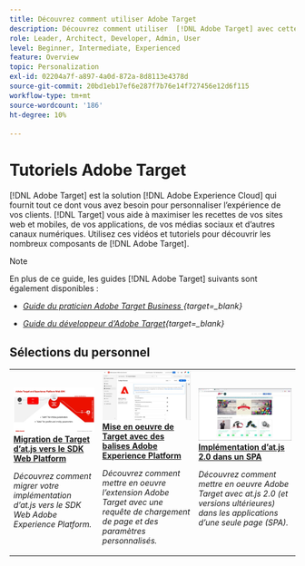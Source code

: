 ```yaml
---
title: Découvrez comment utiliser Adobe Target
description: Découvrez comment utiliser  [!DNL Adobe Target] avec cette collection de tutoriels et de vidéos couvrant tous ses composants.
role: Leader, Architect, Developer, Admin, User
level: Beginner, Intermediate, Experienced
feature: Overview
topic: Personalization
exl-id: 02204a7f-a897-4a0d-872a-8d8113e4378d
source-git-commit: 20bd1eb17ef6e287f7b76e14f727456e12d6f115
workflow-type: tm+mt
source-wordcount: '186'
ht-degree: 10%

---
```


# Tutoriels Adobe Target

[!DNL Adobe Target] est la solution [!DNL Adobe Experience Cloud] qui fournit tout ce dont vous avez besoin pour personnaliser l’expérience de vos clients. [!DNL Target] vous aide à maximiser les recettes de vos sites web et mobiles, de vos applications, de vos médias sociaux et d’autres canaux numériques. Utilisez ces vidéos et tutoriels pour découvrir les nombreux composants de [!DNL Adobe Target].

>[!NOTE]
>
>En plus de ce guide, les guides [!DNL Adobe Target] suivants sont également disponibles :
>
>* *[Guide du praticien Adobe Target Business ](https://experienceleague.adobe.com/docs/target/using/target-home.html?lang=fr){target=_blank}*
>
>* *[Guide du développeur d’Adobe Target](https://experienceleague.adobe.com/docs/target-dev/developer/overview.html?lang=fr){target=_blank}*

<div id="recs-overview-body-1"></div>
<div id="recs-overview-body-2"></div>
<div id="recs-overview-body-3"></div>
<div id="recs-overview-body-4"></div>
<div id="recs-overview-body-5"></div>
<div id="recs-overview-body-6"></div>

## Sélections du personnel

<table style="margin-top: 0 !important">
<tr>
  <td>
    <a href="https://experienceleague.adobe.com/docs/platform-learn/migrate-target-to-websdk/introduction.html?lang=fr">
      <img alt="Migration de Target d’at.js vers le SDK Web Platform" src="./assets/thumb_websdk.jpg" />
    </a>
    <div>
      <a href="https://experienceleague.adobe.com/docs/platform-learn/migrate-target-to-websdk/introduction.html?lang=fr">
    <strong>Migration de Target d’at.js vers le SDK Web Platform</strong>
    </a>
    </div>
    <p>
    <em>Découvrez comment migrer votre implémentation d’at.js vers le SDK Web Adobe Experience Platform.</em>
    <p>
  </td>
  <td>
    <a href="https://experienceleague.adobe.com/docs/platform-learn/implement-in-websites/implement-solutions/target.html"> 
      <img alt="Mise en oeuvre de Target avec des balises Adobe Experience Platform" src="./assets/add-adobe-target.jpg"/>
    </a>
    <div>
      <a href="https://experienceleague.adobe.com/docs/platform-learn/implement-in-websites/implement-solutions/target.html">
    <strong>Mise en oeuvre de Target avec des balises Adobe Experience Platform</strong>
    </a>
    </div>
    <p>
    <em>Découvrez comment mettre en oeuvre l’extension Adobe Target avec une requête de chargement de page et des paramètres personnalisés.</em>
    <p>
  </td>
   <td>
    <a href="https://experienceleague.adobe.com/docs/target-learn/tutorials/implementation/implement-atjs-20-in-a-single-page-application.html">
      <img alt="Implémentation d’Adobe Target at.js 2.0 dans une application d’une seule page (SPA)" src="./assets/26248.png" />
    </a>
    <div>
    <a href="https://experienceleague.adobe.com/docs/target-learn/tutorials/implementation/implement-atjs-20-in-a-single-page-application.html">
    <strong>Implémentation d’at.js 2.0 dans un SPA</strong>
    </a>
    </div>
    <p>
    <em> Découvrez comment mettre en oeuvre Adobe Target avec at.js 2.0 (et versions ultérieures) dans les applications d’une seule page (SPA).</em>
    <p>
  </td>
</tr>
</table>